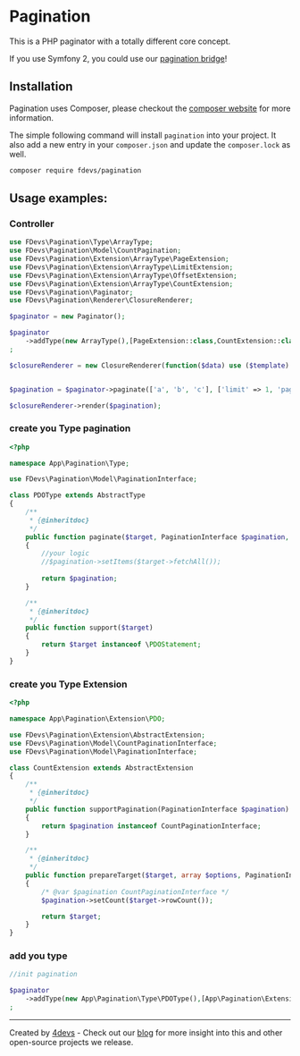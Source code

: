 Pagination
==========

This is a PHP paginator with a totally different core concept.

If you use Symfony 2, you could use our [pagination bridge](https://github.com/4devs/pagination-bridge)!

## Installation
Pagination uses Composer, please checkout the [composer website](http://getcomposer.org) for more information.

The simple following command will install `pagination` into your project. It also add a new
entry in your `composer.json` and update the `composer.lock` as well.


```bash
composer require fdevs/pagination
```

## Usage examples:

### Controller

```php
use FDevs\Pagination\Type\ArrayType;
use FDevs\Pagination\Model\CountPagination;
use FDevs\Pagination\Extension\ArrayType\PageExtension;
use FDevs\Pagination\Extension\ArrayType\LimitExtension;
use FDevs\Pagination\Extension\ArrayType\OffsetExtension;
use FDevs\Pagination\Extension\ArrayType\CountExtension;
use FDevs\Pagination\Paginator;
use FDevs\Pagination\Renderer\ClosureRenderer;

$paginator = new Paginator();

$paginator
    ->addType(new ArrayType(),[PageExtension::class,CountExtension::class])
;

$closureRenderer = new ClosureRenderer(function($data) use ($template) {return $twig->render($template, $data);});


$pagination = $paginator->paginate(['a', 'b', 'c'], ['limit' => 1, 'page' => 2], new CountPagination());

$closureRenderer->render($pagination);

```

### create you Type pagination

```php
<?php

namespace App\Pagination\Type;

use FDevs\Pagination\Model\PaginationInterface;

class PDOType extends AbstractType
{
    /**
     * {@inheritdoc}
     */
    public function paginate($target, PaginationInterface $pagination, array $options)
    {
        //your logic
        //$pagination->setItems($target->fetchAll());
        
        return $pagination;
    }

    /**
     * {@inheritdoc}
     */
    public function support($target)
    {
        return $target instanceof \PDOStatement;
    }
}

```

### create you Type Extension

```php
<?php

namespace App\Pagination\Extension\PDO;

use FDevs\Pagination\Extension\AbstractExtension;
use FDevs\Pagination\Model\CountPaginationInterface;
use FDevs\Pagination\Model\PaginationInterface;

class CountExtension extends AbstractExtension
{
    /**
     * {@inheritdoc}
     */
    public function supportPagination(PaginationInterface $pagination)
    {
        return $pagination instanceof CountPaginationInterface;
    }

    /**
     * {@inheritdoc}
     */
    public function prepareTarget($target, array $options, PaginationInterface $pagination)
    {
        /* @var $pagination CountPaginationInterface */
        $pagination->setCount($target->rowCount());

        return $target;
    }
}
```

### add you type

```php
//init pagination

$paginator
    ->addType(new App\Pagination\Type\PDOType(),[App\Pagination\Extension\PDO\CountExtension::classs])
;

```

---
Created by [4devs](http://4devs.pro/) - Check out our [blog](http://4devs.io/) for more insight into this and other open-source projects we release.
